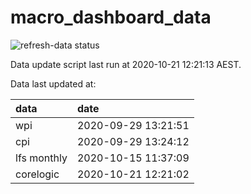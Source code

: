 
<!-- README.md is generated from README.Rmd. Please edit that file -->

# macro\_dashboard\_data

<!-- badges: start -->

![refresh-data
status](https://github.com/MattCowgill/macro_dashboard_data/workflows/refresh-data/badge.svg)

<!-- badges: end -->

Data update script last run at 2020-10-21 12:21:13 AEST.

Data last updated at:

| data        | date                |
| :---------- | :------------------ |
| wpi         | 2020-09-29 13:21:51 |
| cpi         | 2020-09-29 13:24:12 |
| lfs monthly | 2020-10-15 11:37:09 |
| corelogic   | 2020-10-21 12:21:02 |
